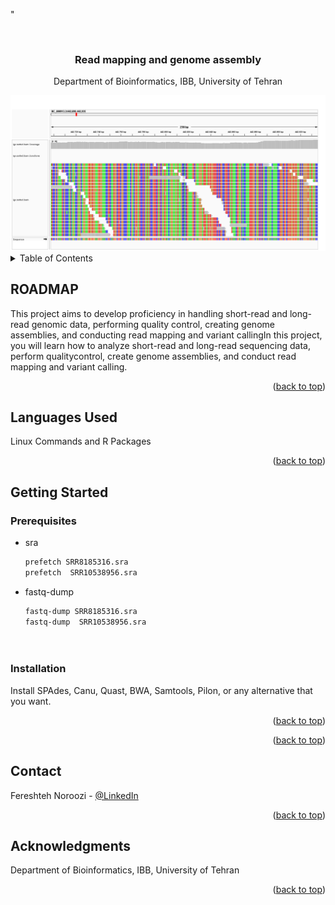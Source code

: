  "<!-- Improved compatibility of back to top link: See: https://github.com/othneildrew/Best-README-Template/pull/73 -->
<a name="readme-top"></a>



<!-- PROJECT LOGO -->
<br />
<div align="center">

<h3 align="center">Read mapping and genome assembly </h3>

  <p align="center">
    Department of Bioinformatics, IBB, University of Tehran
    <br />
  </p>
</div>


<div align="center">
  <img src="logo.PNG" alt="Alt text">
</div>




<!-- TABLE OF CONTENTS -->
<details>
  <summary>Table of Contents</summary>
  <ol>
    <li>
      <a href="#about-the-project">Part A - Downloading and Analyzing and Quality Control of E. Coli
WGS Data</a>
      <ul>
        <li><a href="#built-with">Built With</a></li>
      </ul>
    </li>
    <li>
      <a href="#about-the-project">Part B - Denovo Genome Assembly</a>
      <ul>
        <li><a href="#built-with">Built With</a></li>
      </ul>
    </li>
	<li>
      <a href="#about-the-project">Part C - Mapping & variant calling</a>
      <ul>
        <li><a href="#built-with">Built With</a></li>
      </ul>
    </li>
  </ol>
</details>



<!-- ABOUT THE PROJECT -->
## ROADMAP

This project aims to develop proficiency in handling short-read and long-read genomic data, performing quality control, creating genome assemblies, and conducting read mapping and variant callingIn this project, you will learn how to analyze short-read and long-read sequencing data,
perform qualitycontrol, create genome assemblies, and conduct read mapping and
variant calling. 
<p align="right">(<a href="#readme-top">back to top</a>)</p>

## Languages Used

Linux Commands and R Packages 
<p align="right">(<a href="#readme-top">back to top</a>)</p>




<!-- GETTING STARTED -->
## Getting Started

### Prerequisites


* sra
  ```sh
  prefetch SRR8185316.sra
  prefetch  SRR10538956.sra
  ```
* fastq-dump
  ```sh
  fastq-dump SRR8185316.sra
  fastq-dump  SRR10538956.sra
 
 
  ```
### Installation

Install SPAdes, Canu, Quast, BWA, Samtools, Pilon, or any alternative that you want.

<p align="right">(<a href="#readme-top">back to top</a>)</p>

<p align="right">(<a href="#readme-top">back to top</a>)</p>



<!-- CONTACT -->
## Contact

Fereshteh Noroozi - [@LinkedIn](https://ir.linkedin.com/in/fereshteh-noroozi-a90886118?original_referer=https%3A%2F%2Fwww.google.com%2F) 


<p align="right">(<a href="#readme-top">back to top</a>)</p>



<!-- ACKNOWLEDGMENTS -->
## Acknowledgments

Department of Bioinformatics, IBB, University of Tehran

<p align="right">(<a href="#readme-top">back to top</a>)</p>





<!-- MARKDOWN LINKS & IMAGES -->
<!-- https://www.markdownguide.org/basic-syntax/#reference-style-links -->
[contributors-shield]: https://img.shields.io/github/contributors/github_username/repo_name.svg?style=for-the-badge
[contributors-url]: https://github.com/github_username/repo_name/graphs/contributors
[forks-shield]: https://img.shields.io/github/forks/github_username/repo_name.svg?style=for-the-badge
[forks-url]: https://github.com/github_username/repo_name/network/members
[stars-shield]: https://img.shields.io/github/stars/github_username/repo_name.svg?style=for-the-badge
[stars-url]: https://github.com/github_username/repo_name/stargazers
[issues-shield]: https://img.shields.io/github/issues/github_username/repo_name.svg?style=for-the-badge
[issues-url]: https://github.com/github_username/repo_name/issues
[license-shield]: https://img.shields.io/github/license/github_username/repo_name.svg?style=for-the-badge
[license-url]: https://github.com/github_username/repo_name/blob/master/LICENSE.txt
[linkedin-shield]: https://img.shields.io/badge/-LinkedIn-black.svg?style=for-the-badge&logo=linkedin&colorB=555
[linkedin-url]: https://linkedin.com/in/linkedin_username
[product-screenshot]: images/screenshot.png
[Next.js]: https://img.shields.io/badge/next.js-000000?style=for-the-badge&logo=nextdotjs&logoColor=white
[Next-url]: https://nextjs.org/
[React.js]: https://img.shields.io/badge/React-20232A?style=for-the-badge&logo=react&logoColor=61DAFB
[React-url]: https://reactjs.org/
[Vue.js]: https://img.shields.io/badge/Vue.js-35495E?style=for-the-badge&logo=vuedotjs&logoColor=4FC08D
[Vue-url]: https://vuejs.org/
[Angular.io]: https://img.shields.io/badge/Angular-DD0031?style=for-the-badge&logo=angular&logoColor=white
[Angular-url]: https://angular.io/
[Svelte.dev]: https://img.shields.io/badge/Svelte-4A4A55?style=for-the-badge&logo=svelte&logoColor=FF3E00
[Svelte-url]: https://svelte.dev/
[Laravel.com]: https://img.shields.io/badge/Laravel-FF2D20?style=for-the-badge&logo=laravel&logoColor=white
[Laravel-url]: https://laravel.com
[Bootstrap.com]: https://img.shields.io/badge/Bootstrap-563D7C?style=for-the-badge&logo=bootstrap&logoColor=white
[Bootstrap-url]: https://getbootstrap.com
[JQuery.com]: https://img.shields.io/badge/jQuery-0769AD?style=for-the-badge&logo=jquery&logoColor=white
[JQuery-url]: https://jquery.com 

